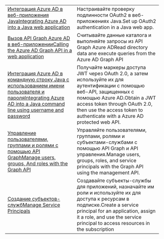 |  |  |
|---------|---------|
| <span data-ttu-id="8b130-101">[Интеграция Azure AD в веб-приложения Java][1]</span><span class="sxs-lookup"><span data-stu-id="8b130-101">[Integrating Azure AD into a Java web application][1]</span></span> | <span data-ttu-id="8b130-102">Настраивайте проверку подлинности OAuth2 в веб-приложениях Java.</span><span class="sxs-lookup"><span data-stu-id="8b130-102">Set up OAuth2 authentication in a Java web app.</span></span>
| <span data-ttu-id="8b130-103">[Вызов API Graph Azure AD в веб-приложении][2]</span><span class="sxs-lookup"><span data-stu-id="8b130-103">[Calling the Azure AD Graph API in a web application][2]</span></span> | <span data-ttu-id="8b130-104">Считывайте данные каталога и выполняйте запросы из API Graph Azure AD</span><span class="sxs-lookup"><span data-stu-id="8b130-104">Read directory data ane execute queries from the Azure AD Graph API</span></span> |
| <span data-ttu-id="8b130-105">[Интеграция Azure AD в командную строку Java с использованием имени пользователя и пароля][3]</span><span class="sxs-lookup"><span data-stu-id="8b130-105">[Integrating Azure AD into a Java command line using username and password][3]</span></span> | <span data-ttu-id="8b130-106">Получайте маркеры доступа JWT через OAuth 2.0, а затем используйте их для аутентификации с помощью веб-API, защищенных с помощью Azure AD.</span><span class="sxs-lookup"><span data-stu-id="8b130-106">Obtain a JWT access token through OAuth 2.0, then use the access token to authenticate with a Azure AD protected web API.</span></span> |
| <span data-ttu-id="8b130-107">[Управление пользователями, группами и ролями с помощью API Graph][4]</span><span class="sxs-lookup"><span data-stu-id="8b130-107">[Manage users, groups, And roles with the Graph API][4]</span></span> | <span data-ttu-id="8b130-108">Управляйте пользователями, группами, ролями и субъектами-службами с помощью API Graph и API управления.</span><span class="sxs-lookup"><span data-stu-id="8b130-108">Manage users, groups, roles, and service principals with the Graph API using the management API.</span></span> 
| <span data-ttu-id="8b130-109">[Создание субъектов-служб][5]</span><span class="sxs-lookup"><span data-stu-id="8b130-109">[Manage Service Principals][5]</span></span> | <span data-ttu-id="8b130-110">Создавайте субъекты-службы для приложений, назначайте им роли и используйте их для доступа к ресурсам в подписке.</span><span class="sxs-lookup"><span data-stu-id="8b130-110">Create a service principal for an application, assign it a role, and use the service principal to access resources in the subscription</span></span> | 

[1]: https://azure.microsoft.com/resources/samples/active-directory-java-webapp-openidconnect/
[2]: https://azure.microsoft.com/resources/samples/active-directory-java-graphapi-web/
[3]: https://azure.microsoft.com/resources/samples/active-directory-java-native-headless/
[4]: https://azure.microsoft.com/resources/samples/aad-java-browse-graph-and-manage-roles/
[5]: https://azure.microsoft.com/resources/samples/aad-java-manage-service-principals/